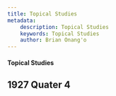 ```yaml
---
title: Topical Studies 
metadata:
    description: Topical Studies 
    keywords: Topical Studies 
    author: Brian Onang'o
---
```


#### Topical Studies 

## 1927 Quater 4
